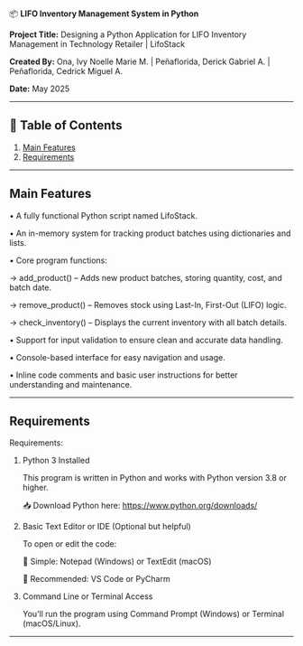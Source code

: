 📦 **LIFO Inventory Management System in Python**

**Project Title:** Designing a Python Application for LIFO Inventory Management in Technology Retailer | LifoStack

**Created By:** Ona, Ivy Noelle Marie M. | Peñaflorida, Derick Gabriel A. | Peñaflorida, Cedrick Miguel A.  

**Date:** May 2025

---

## 📌 Table of Contents
1. [Main Features](#main-features)
2. [Requirements](#requirements)

---

## Main Features
• A fully functional Python script named LifoStack.

• An in-memory system for tracking product batches using dictionaries and lists.

• Core program functions:
  
  -> add_product() – Adds new product batches, storing quantity, cost, and batch date.
  
  -> remove_product() – Removes stock using Last-In, First-Out (LIFO) logic.
  
  -> check_inventory() – Displays the current inventory with all batch details.

• Support for input validation to ensure clean and accurate data handling.

• Console-based interface for easy navigation and usage.

• Inline code comments and basic user instructions for better understanding and maintenance.

---

## Requirements
Requirements:
1. Python 3 Installed
	
 	This program is written in Python and works with Python version 3.8 or higher.
	
 	📥 Download Python here: https://www.python.org/downloads/

2. Basic Text Editor or IDE (Optional but helpful)
	
 	To open or edit the code:

	📝 Simple: Notepad (Windows) or TextEdit (macOS)

	🧠 Recommended: VS Code or PyCharm

4. Command Line or Terminal Access
	
 	You’ll run the program using Command Prompt (Windows) or Terminal (macOS/Linux).

---
